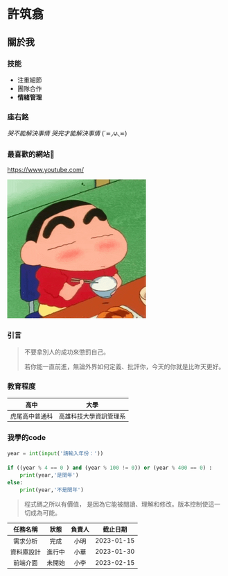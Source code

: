 # 許筑翕
## 關於我
### 技能
* 注重細節
* 團隊合作
* **情緒管理**

### 座右銘
*哭不能解決事情 哭完才能解決事情* 
(´≖◞౪◟≖)

### 最喜歡的網站👀
https://www.youtube.com/

![2.gif](https://github.com/c112118101/system-analysis/blob/89cbeb0bf8b615e9f6871f0cb88b3ea88895d3a2/2.gif)

### 引言
> 不要拿別人的成功來懲罰自己。
>
> 若你能一直前進，無論外界如何定義、批評你，今天的你就是比昨天更好。

### 教育程度
|高中|大學|
|---|---|
|虎尾高中普通科|高雄科技大學資訊管理系|

### 我學的code
```python
year = int(input('請輸入年份：'))

if ((year % 4 == 0 ) and (year % 100 != 0)) or (year % 400 == 0) :
    print(year,'是閏年')
else:
    print(year,'不是閏年')
```
> 程式碼之所以有價值， 是因為它能被閱讀、理解和修改。版本控制使這一切成為可能。

| 任務名稱 | 狀態 | 負責人 | 截止日期 |
|:---:|:---:|:---:|:---:| 
| 需求分析 | 完成 | 小明 | 2023-01-15 | 
| 資料庫設計 | 進行中 | 小華 | 2023-01-30 |
| 前端介面 | 未開始 | 小李 | 2023-02-15 |
